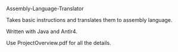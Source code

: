 Assembly-Language-Translator

Takes basic instructions and translates them to assembly language. 

Written with Java and Antlr4.

Use ProjectOverview.pdf for all the details.
